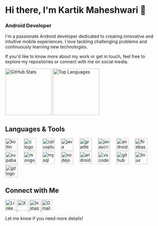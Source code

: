 <h1>Hi there, I'm Kartik Maheshwari 👋</h1>
<h3>Android Developer</h3>

<!-- About Me Section -->
<!-- About Me Section -->
<p>
<!--   <img src="https://media4.giphy.com/media/v1.Y2lkPTc5MGI3NjExaG80MXE0ZzVscngzcGw5M2cyZWhocTN3ZHF3Z2VxdGM4ZDlod2FwMSZlcD12MV9pbnRlcm5hbF9naWZfYnlfaWQmY3Q9Zw/Gji3SnAM2TZm8uQ2Sa/giphy.gif" 
       height="150" style="float:right; margin-left:15px;" alt="Animated Greeting GIF" /> -->
  I'm a passionate Android developer dedicated to creating innovative and intuitive mobile experiences. I love tackling challenging problems and continuously learning new technologies.
</p>
<p>
  If you'd like to know more about my work or get in touch, feel free to explore my repositories or connect with me on social media.
</p>

<!-- Stats Section -->
<div>
  <img src="https://github-readme-stats.vercel.app/api?username=kartik23411&hide_title=false&hide_rank=false&show_icons=true&include_all_commits=true&count_private=true&disable_animations=false&theme=dracula&locale=en&hide_border=false" height="150" alt="GitHub Stats" />
  <img src="https://github-readme-stats.vercel.app/api/top-langs?username=kartik23411&locale=en&hide_title=false&layout=compact&card_width=320&langs_count=5&theme=dracula&hide_border=false" height="150" alt="Top Languages" />
</div>

<!-- Technologies -->
<h2>Languages & Tools</h2>
<div align="left">
  <img src="https://skillicons.dev/icons?i=kotlin" height="40" alt="kotlin logo"  />
  <img width="12" />
  <img src="https://cdn.jsdelivr.net/gh/devicons/devicon/icons/c/c-original.svg" height="40" alt="c logo"  />
  <img width="12" />
  <img src="https://skillicons.dev/icons?i=cpp" height="40" alt="cplusplus logo"  />
  <img width="12" />
  <img src="https://skillicons.dev/icons?i=java" height="40" alt="java logo"  />
  <img width="12" />
  <img src="https://cdn.jsdelivr.net/gh/devicons/devicon/icons/gradle/gradle-original.svg" height="40" alt="gradle logo"  />
  <img width="12" />
  <img src="https://skillicons.dev/icons?i=js" height="40" alt="javascript logo"  />
  <img width="12" />
  <img src="https://cdn.jsdelivr.net/gh/devicons/devicon/icons/android/android-original.svg" height="40" alt="android logo"  />
  <img width="12" />
  <img src="https://skillicons.dev/icons?i=firebase" height="40" alt="firebase logo"  />
  <img width="12" />
  <img src="https://skillicons.dev/icons?i=supabase" height="40" alt="supabase logo"  />
  <img width="12" />
  <img src="https://skillicons.dev/icons?i=mongodb" height="40" alt="mongodb logo"  />
  <img width="12" />
  <img src="https://skillicons.dev/icons?i=mysql" height="40" alt="mysql logo"  />
  <img width="12" />
  <img src="https://skillicons.dev/icons?i=nodejs" height="40" alt="nodejs logo"  />
  <img width="12" />
  <img src="https://skillicons.dev/icons?i=androidstudio" height="40" alt="androidstudio logo"  />
  <img width="12" />
  <img src="https://skillicons.dev/icons?i=vscode" height="40" alt="vscode logo"  />
  <img width="12" />
  <img src="https://skillicons.dev/icons?i=github" height="40" alt="github logo"  />
  <img width="12" />
  <img src="https://skillicons.dev/icons?i=linux" height="40" alt="linux logo"  />
  <img width="12" />
  <img src="https://skillicons.dev/icons?i=git" height="40" alt="git logo"  />
</div>

###
<!-- Social Links -->
<h2>Connect with Me</h2>
<p>
  <a href="https://www.linkedin.com/in/kartik-maheshwari11/">
    <img src="https://img.shields.io/static/v1?message=LinkedIn&logo=linkedin&label=&color=0077B5&logoColor=white&style=for-the-badge" height="35" alt="LinkedIn" />
  </a>
  <a href="https://x.com/maheshwari72512">
    <img src="https://img.shields.io/static/v1?message=X&logo=x&label=&color=1DA1F2&logoColor=white&style=for-the-badge" height="35" alt="X" />
  </a>
  <a href="https://www.instagram.com/kartik_11605/">
    <img src="https://img.shields.io/static/v1?message=Instagram&logo=instagram&label=&color=E4405F&logoColor=white&style=for-the-badge" height="35" alt="Instagram" />
  </a>
  <a href="mailto:contact.mkartik@gmail.com">
    <img src="https://img.shields.io/static/v1?message=Gmail&logo=gmail&label=&color=D14836&logoColor=white&style=for-the-badge" height="35" alt="Gmail" />
  </a>
</p>

<!-- Footer -->
<p>
  Let me know if you need more details!
</p>
